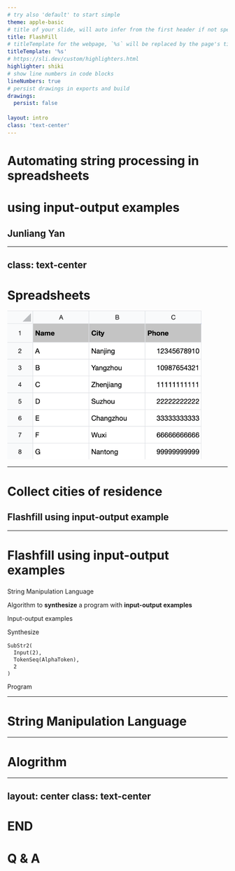 ```yaml
---
# try also 'default' to start simple
theme: apple-basic
# title of your slide, will auto infer from the first header if not specified
title: FlashFill
# titleTemplate for the webpage, `%s` will be replaced by the page's title
titleTemplate: '%s'
# https://sli.dev/custom/highlighters.html
highlighter: shiki
# show line numbers in code blocks
lineNumbers: true
# persist drawings in exports and build
drawings:
  persist: false

layout: intro
class: 'text-center'
---
```


<h1 class="!text-4xl">Automating string processing in spreadsheets</h1>
<h1 class="!text-4xl">using input-output examples</h1>

<h2 class="pt-20 text-gray-500">Junliang Yan</h2>

<Status></Status>

<!--  -->

---
class: text-center
---

# Spreadsheets

<img class="inline-block mt-8" src="/spreadsheets.png" alt="spreadsheets" style="zoom: 60%;">

---

# Collect cities of residence

<flashfill class="mt-20" edit :data="[
  { input: ['A', 'Jiangsu, nanjing, nju'] },
  { input: ['B', 'Hubei, wuhan, hust'] },
  { input: ['C', 'Shandong, jinan, sdu'] },
  { input: ['D', 'Hunan, changsha, csu'] }
]" />

<v-click>
  <h2 class="underline">Flashfill using input-output example</h2>
</v-click>

---

# Flashfill using input-output examples

<h3 class="mt-12"></h3>

<v-click>
  <p><carbon-dot-mark /> String Manipulation Language</p>
</v-click>

<v-click>
  <p class="mt-8"><carbon-dot-mark /> Algorithm to <strong>synthesize</strong> a program with <strong>input-output examples</strong></p>
</v-click>

<div class="flex justify-center items-center font-2xl">
  <div v-click="2">
    <flashfill class="text-sm" hide-run output-width="200" :data="[
      { input: ['A', 'Jiangsu, nanjing, nju'], output: 'nanjing' },
    ]" />
    <p class="text-center">
      <span>Input-output examples</span>
    </p>
  </div>
  <div class="mx-8 text-center" v-click="2">
    <div>Synthesize</div>
    <div><mdi-arrow-right-bold /></div>
  </div>
  <div v-click="1">
    <pre class="slidev-code border"><code>SubStr2(
  Input(2),
  TokenSeq(AlphaToken),
  2
)</code></pre>
    <p class="text-center">
      <span>Program</span>
    </p>
  </div>
</div>

---

# String Manipulation Language

---

# Alogrithm

---
layout: center
class: text-center
---

# END

<div class="h-8"></div>

# Q & A
